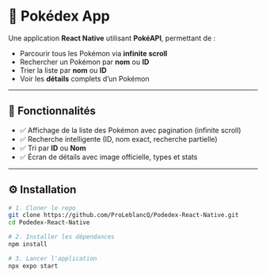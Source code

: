 # 📱 Pokédex App

Une application **React Native** utilisant **PokéAPI**, permettant de :
- Parcourir tous les Pokémon via **infinite scroll**  
- Rechercher un Pokémon par **nom** ou **ID**  
- Trier la liste par **nom** ou **ID**  
- Voir les **détails** complets d’un Pokémon  

---

## 🚀 Fonctionnalités

- ✅ Affichage de la liste des Pokémon avec pagination (infinite scroll)  
- ✅ Recherche intelligente (ID, nom exact, recherche partielle)  
- ✅ Tri par **ID** ou **Nom**  
- ✅ Écran de détails avec image officielle, types et stats  


---

## ⚙️ Installation

```bash
# 1. Cloner le repo
git clone https://github.com/ProLeblancQ/Podedex-React-Native.git
cd Podedex-React-Native

# 2. Installer les dépendances
npm install

# 3. Lancer l'application
npx expo start
